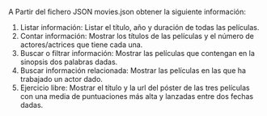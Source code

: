 A Partir del fichero JSON movies.json obtener la siguiente información:

1. Listar información: Listar el título, año y duración de todas las películas.
2. Contar información: Mostrar los títulos de las películas y el número de actores/actrices que tiene cada una.
3. Buscar o filtrar información: Mostrar las películas que contengan en la sinopsis dos palabras dadas.
4. Buscar información relacionada: Mostrar las películas en las que ha trabajado un actor dado.
5. Ejercicio libre: Mostrar el título y la url del póster de las tres películas con una media de puntuaciones más alta y lanzadas entre dos fechas dadas.

